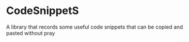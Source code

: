 # CodeSnippetS
A library that records some useful code snippets that can be copied and pasted without pray
